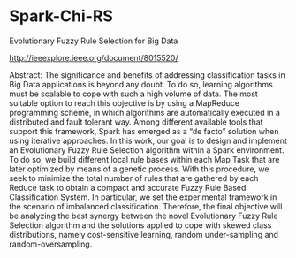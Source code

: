 # Spark-Chi-RS

Evolutionary Fuzzy Rule Selection for Big Data

http://ieeexplore.ieee.org/document/8015520/

Abstract:
The significance and benefits of addressing classification tasks in Big Data applications is beyond any doubt. To do so, learning algorithms must be scalable to cope with such a high volume of data. The most suitable option to reach this objective is by using a MapReduce programming scheme, in which algorithms are automatically executed in a distributed and fault tolerant way. Among different available tools that support this framework, Spark has emerged as a “de facto” solution when using iterative approaches. In this work, our goal is to design and implement an Evolutionary Fuzzy Rule Selection algorithm within a Spark environment. To do so, we build different local rule bases within each Map Task that are later optimized by means of a genetic process. With this procedure, we seek to minimize the total number of rules that are gathered by each Reduce task to obtain a compact and accurate Fuzzy Rule Based Classification System. In particular, we set the experimental framework in the scenario of imbalanced classification. Therefore, the final objective will be analyzing the best synergy between the novel Evolutionary Fuzzy Rule Selection algorithm and the solutions applied to cope with skewed class distributions, namely cost-sensitive learning, random under-sampling and random-oversampling.

